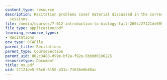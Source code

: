 ```yaml
---
content_type: resource
description: Recitation problems cover material discussed in the corresponding lecture
  sessions.
file: /media/courses/7-012-introduction-to-biology-fall-2004/27121de595c06158431a71636e6b88ac_ms.pdf
file_type: application/pdf
learning_resource_types:
- Recitations
ocw_type: OCWFile
parent_title: Recitations
parent_type: CourseSection
parent_uid: 862c3488-d99e-bf2a-f92e-5bb0d0196225
resourcetype: Document
title: ms.pdf
uid: 27121de5-95c0-6158-431a-71636e6b88ac
---
```

